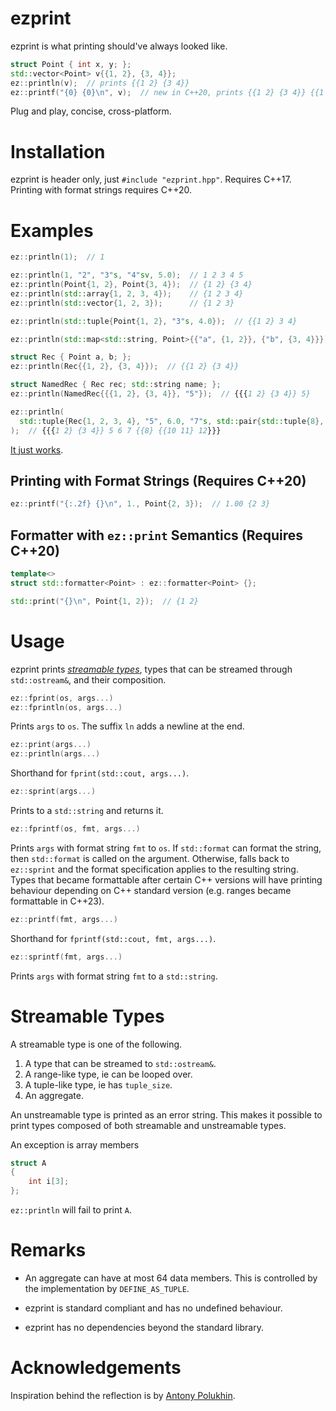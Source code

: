 # ezprint

ezprint is what printing should've always looked like.

```c++
struct Point { int x, y; };
std::vector<Point> v{{1, 2}, {3, 4}};
ez::println(v);  // prints {{1 2} {3 4}}
ez::printf("{0} {0}\n", v);  // new in C++20, prints {{1 2} {3 4}} {{1 2} {3 4}}
```

Plug and play, concise, cross-platform.

# Installation
ezprint is header only, just `#include "ezprint.hpp"`. Requires C++17.
Printing with format strings requires C++20.

# Examples

```c++
ez::println(1);  // 1

ez::println(1, "2", "3"s, "4"sv, 5.0);  // 1 2 3 4 5
ez::println(Point{1, 2}, Point{3, 4});  // {1 2} {3 4}
ez::println(std::array{1, 2, 3, 4});    // {1 2 3 4}
ez::println(std::vector{1, 2, 3});      // {1 2 3}

ez::println(std::tuple{Point{1, 2}, "3"s, 4.0});  // {{1 2} 3 4}

ez::println(std::map<std::string, Point>{{"a", {1, 2}}, {"b", {3, 4}}});  // {a: {1 2}  b: {3 4}}

struct Rec { Point a, b; };
ez::println(Rec{{1, 2}, {3, 4}});  // {{1 2} {3 4}}

struct NamedRec { Rec rec; std::string name; };
ez::println(NamedRec{{{1, 2}, {3, 4}}, "5"});  // {{{1 2} {3 4}} 5}

ez::println(
  std::tuple{Rec{1, 2, 3, 4}, "5", 6.0, "7"s, std::pair{std::tuple{8}, std::tuple{Point{10, 11}, "12"sv}}}
);  // {{{1 2} {3 4}} 5 6 7 {{8} {{10 11} 12}}}
```

[It just works](https://wandbox.org/permlink/8foWSB50ylQE3UAy).

## Printing with Format Strings (Requires C++20)
```c++
ez::printf("{:.2f} {}\n", 1., Point{2, 3});  // 1.00 {2 3}
```

## Formatter with `ez::print` Semantics (Requires C++20)
```c++
template<>
struct std::formatter<Point> : ez::formatter<Point> {};

std::print("{}\n", Point{1, 2});  // {1 2}
```

# Usage

ezprint prints [_streamable types_](#Streamable-Types), types that can be streamed through `std::ostream&`, and their composition.

```c++
ez::fprint(os, args...)
ez::fprintln(os, args...)
```
Prints `args` to `os`. The suffix `ln` adds a newline at the end.

```c++
ez::print(args...)
ez::println(args...)
```
Shorthand for `fprint(std::cout, args...)`.

```c++
ez::sprint(args...)
```
Prints to a `std::string` and returns it.

```c++
ez::fprintf(os, fmt, args...)
```
Prints `args` with format string `fmt` to `os`.
If `std::format` can format the string, then `std::format` is called on the argument.
Otherwise, falls back to `ez::sprint` and the format specification applies to the resulting string.
Types that became formattable after certain C++ versions will have printing behaviour depending on C++ standard version (e.g. ranges became formattable in C++23).

```c++
ez::printf(fmt, args...)
```
Shorthand for `fprintf(std::cout, fmt, args...)`.

```c++
ez::sprintf(fmt, args...)
```
Prints `args` with format string `fmt` to a `std::string`.

# Streamable Types

A streamable type is one of the following.

1. A type that can be streamed to `std::ostream&`.
2. A range-like type, ie can be looped over.
3. A tuple-like type, ie has `tuple_size`.
4. An aggregate.

An unstreamable type is printed as an error string. This makes it possible to print types composed of both streamable and unstreamable types.

An exception is array members
```c++
struct A
{
    int i[3];
};
```
`ez::println` will fail to print `A`.

# Remarks

* An aggregate can have at most 64 data members. This is controlled by the implementation by `DEFINE_AS_TUPLE`.

* ezprint is standard compliant and has no undefined behaviour.

* ezprint has no dependencies beyond the standard library.

# Acknowledgements
Inspiration behind the reflection is by [Antony Polukhin](https://www.youtube.com/watch?v=abdeAew3gmQ).
